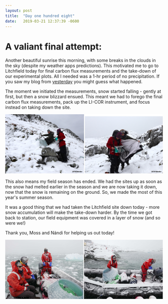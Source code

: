 ```yaml
---
layout: post
title:  "Day one hundred eight"
date:   2019-03-21 12:37:39 -0600
---
```

# A valiant final attempt:
Another beautiful sunrise this morning, with some breaks in the clouds in the sky (despite my weather apps predictions). This motivated me to go to Litchfield today for final carbon flux measurements and the take-down of our experimental plots. All I needed was a 1-hr period of no precipitation. If you saw my blog from [yesterday](https://natasjavgestel.github.io/blog/2019/03/20/day-onehundredseven) you might guess what happened. 

The moment we initiated the measurements, snow started falling - gently at first, but then a snow blizzard ensued. This meant we had to forego the final carbon flux measurements, pack up the LI-COR instrument, and focus instead on taking down the site.

![Valiant attempt for final carbon flux](/assets/blog_photos/190321/FinalAttempt_Litchfield.jpg)

This also means my field season has ended. We had the sites up as soon as the snow had melted earlier in the season and we are now taking it down, now that the snow is remaining on the ground. So, we made the most of this year's summer season.

It was a good thing that we had taken the Litchfield site down today - more snow accumulation will make the take-down harder. By the time we got back to station, our field equipment was covered in a layer of snow (and so were we!)

Thank you, Moss and Nándi for helping us out today!

![Field equipment](/assets/blog_photos/190321/FinalReturn_from_Litchfield.jpg)